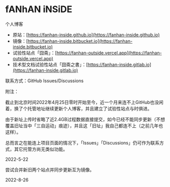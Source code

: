# fANhAN iNSiDE

个人博客

+ 原站：[https://fanhan-inside.github.io](https://fanhan-inside.github.io)
+ 镜像：[https://fanhan-inside.bitbucket.io](https://fanhan-inside.bitbucket.io)
+ 试验性站点「囧斋」：[https://fanhan-outside.vercel.app](https://fanhan-outside.vercel.app)
+ 技术型文档试验性站点「囧斋之書」：[https://fanhan-inside.gitlab.io](https://fanhan-inside.gitlab.io)

联系方式：GitHub Issues/Discussions

附注：

截止到北京时间2022年4月25日零时开始至今，近一个月来连不上GitHub也没闲着，换了个托管地址继续更新个人博客，并且建立了试验性站点与时俱进。

由于新址上传时省略了近2.4GB过程数据直接提交，如今已经不能同步更新（不想覆盖旧址当中「三自运动」痕迹），并且这「旧址」我自己都连不上（之前几年也这样）。

总而言之在能连上项目页面的情况下，「Issues」「Discussions」仍可作为联系方式，其它托管方尚无类似功能。

2022-5-22

尝试合并新旧两个站点并同步更新互为镜像。

2022-8-26

